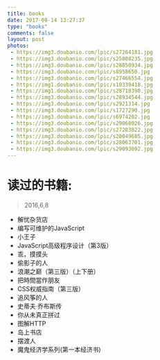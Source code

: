 ```yaml
---
title: books
date: 2017-08-14 13:27:37
type: "books"
comments: false
layout: post
photos:
 - https://img3.doubanio.com/lpic/s27264181.jpg
 - https://img3.doubanio.com/lpic/s25808235.jpg
 - https://img3.doubanio.com/lpic/s28850934.jpg
 - https://img3.doubanio.com/lpic/s8958650.jpg
 - https://img3.doubanio.com/lpic/s27466554.jpg
 - https://img1.doubanio.com/lpic/s10339418.jpg
 - https://img1.doubanio.com/lpic/s28718398.jpg
 - https://img3.doubanio.com/lpic/s28934544.jpg
 - https://img3.doubanio.com/lpic/s2921314.jpg
 - https://img3.doubanio.com/lpic/s1727290.jpg
 - https://img3.doubanio.com/lpic/s6974202.jpg
 - https://img3.doubanio.com/lpic/s29068026.jpg
 - https://img3.doubanio.com/lpic/s27283822.jpg
 - https://img3.doubanio.com/lpic/s28049685.jpg
 - https://img3.doubanio.com/lpic/s28063701.jpg
 - https://img3.doubanio.com/lpic/s29093092.jpg
---
```

# 读过的书籍:
> 2016,6,8

- 解忧杂货店
- 编写可维护的JavaScript
- 小王子
- JavaScript高级程序设计（第3版）
- 乖，摸摸头
- 偷影子的人
- 浪潮之巅（第三版）（上下册）
- 把時間當作朋友
- CSS权威指南（第三版）
- 追风筝的人
- 史蒂夫·乔布斯传
- 你从未真正拼过
- 图解HTTP
- 岛上书店
- 摆渡人
- 魔鬼经济学系列(第一本经济书)
